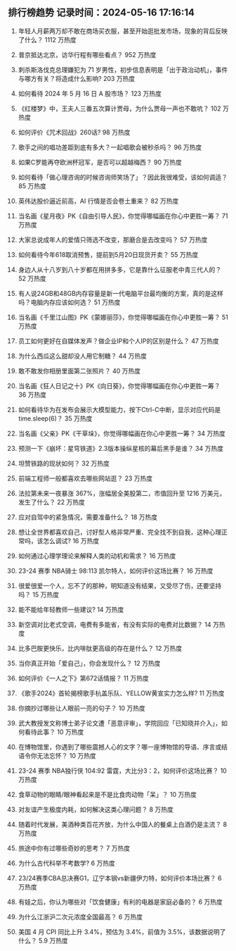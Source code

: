 
## 排行榜趋势 记录时间：2024-05-16 17:16:14
  
  1. 年轻人月薪两万却不敢在商场买衣服，甚至开始逛批发市场，现象的背后反映了什么？ 1112 万热度
    
  2. 普京抵达北京，访华行程有哪些看点？ 952 万热度
    
  3. 刺杀斯洛伐克总理嫌犯为 71 岁男性，初步信息表明是「出于政治动机」，事件与哪方有关？将造成什么影响? 203 万热度
    
  4. 如何看待 2024 年 5 月 16 日 A 股市场？ 123 万热度
    
  5. 《红楼梦》中，王夫人三番五次算计贾母，为什么贾母一声也不敢吭？ 102 万热度
    
  6. 如何评价《咒术回战》260话? 98 万热度
    
  7. 歌手之间的唱功差距到底有多大？一起唱歌会被秒杀吗？ 96 万热度
    
  8. 如果C罗能再夺欧洲杯冠军，是否可以超越梅西？ 90 万热度
    
  9. 如何看待「做心理咨询的时候咨询师笑场了」？因此我很难受，该如何调适？ 85 万热度
    
  10. 英伟达股价逼近前高，AI 行情是否会卷土重来？ 82 万热度
    
  11. 当名画《星月夜》PK《自由引导人民》，你觉得哪幅画在你心中更胜一筹？ 71 万热度
    
  12. 大家总说成年人的爱情只筛选不改变，那磨合是去改变吗？ 57 万热度
    
  13. 如何看待今年618取消预售，提前到5月20日现货开卖？ 55 万热度
    
  14. 身边人从十八岁到八十岁都在用拼多多，它是靠什么征服老中青三代人的？ 52 万热度
    
  15. 有人说24GB和48GB内存容量是新一代电脑平台最均衡的方案，真的是这样吗？电脑内存应该如何选？ 51 万热度
    
  16. 当名画《千里江山图》PK《蒙娜丽莎》，你觉得哪幅画在你心中更胜一筹？ 51 万热度
    
  17. 员工如何更好在自媒体发声？做企业IP和个人IP的区别是什么？ 47 万热度
    
  18. 为什么西瓜这么甜却没人用它制糖？ 44 万热度
    
  19. 敢不敢发你相册里面第二张照片？ 40 万热度
    
  20. 当名画《狂人日记之十》PK《向日葵》，你觉得哪幅画在你心中更胜一筹？ 36 万热度
    
  21. 如何看待华为在发布会展示大模型能力，按下Ctrl-C中断，显示对应代码是time.sleep(6)？ 35 万热度
    
  22. 当名画《父亲》PK《干草垛》，你觉得哪幅画在你心中更胜一筹？ 34 万热度
    
  23. 预测一下《崩坏：星穹铁道》2.3版本操纵星核的幕后黑手是谁？ 34 万热度
    
  24. 坦赞铁路的现状如何？ 32 万热度
    
  25. 前端工程师一般都喜欢去哪些网站逛？ 23 万热度
    
  26. 法拉第未来一夜暴涨 367%，涨幅居全美股第二，市值回升至 1216 万美元，发生了什么？ 22 万热度
    
  27. 应对自驾中的紧急情况，需要准备什么？ 18 万热度
    
  28. 想让全世界都喜欢自己，讨好型人格非常严重、完全找不到自我，这种心理正常吗，该怎么调试? 16 万热度
    
  29. 如何通过心理学理论来解释人类的动机和需求？ 16 万热度
    
  30. 23-24 赛季 NBA骑士 98:113 凯尔特人，如何评价这场比赛？ 16 万热度
    
  31. 很爱很爱一个人，忘不了的那种，明知道没有结果，又受尽了伤，还要坚持吗？ 15 万热度
    
  32. 能不能给年轻教师一些建议? 14 万热度
    
  33. 新空调对比老式空调，电费有多能省，有没有实际的电费对比数据？ 14 万热度
    
  34. 比多巴胺更快乐，比内啡肽更高级的存在是什么？ 12 万热度
    
  35. 当你真正开始「爱自己」，你会发现什么？ 12 万热度
    
  36. 如何评价《一人之下》第672话情报？ 11 万热度
    
  37. 《歌手2024》首轮揭榜歌手杭盖乐队、YELLOW黄宣实力怎么样? 11 万热度
    
  38. 你摘抄过哪些让人眼前一亮的句子？ 10 万热度
    
  39. 武大教授发文称博士弟子论文遭「恶意评审」，学院回应「已知晓并介入」，如何看待此事？ 10 万热度
    
  40. 在博物馆里，你遇到了哪些震撼人心的文字？哪一座博物馆的导语、序言或结语令你无法忘怀？ 10 万热度
    
  41. 23-24 赛季 NBA独行侠 104:92 雷霆，大比分3：2，如何评价这场比赛？ 10 万热度
    
  42. 食草动物的眼睛/眼神看起来是不是比食肉动物「呆」？ 10 万热度
    
  43. 对友谊产生极度内耗，如何解决这类心理问题？ 8 万热度
    
  44. 随着时代发展，美酒种类百花齐放，为什么中国人的餐桌上白酒仍是主流？ 8 万热度
    
  45. 旅途中你有过哪些奇妙的思考？ 7 万热度
    
  46. 为什么古代科举不考数学? 6 万热度
    
  47. 23/24赛季CBA总决赛G1，辽宁本钢vs新疆伊力特，如何评价本场比赛？ 6 万热度
    
  48. 有娃之后，你认为哪些对「饮食健康」有利的电器是家庭必备的？ 6 万热度
    
  49. 为什么江浙沪二次元浓度全国最高？ 6 万热度
    
  50. 美国 4 月 CPI 同比上升 3.4%，预估为 3.4%，前值为 3.5%，该数据说明了什么？ 5.9 万热度
    